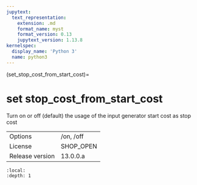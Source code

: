 ```yaml
---
jupytext:
  text_representation:
    extension: .md
    format_name: myst
    format_version: 0.13
    jupytext_version: 1.13.8
kernelspec:
  display_name: 'Python 3'
  name: python3
---
```


(set_stop_cost_from_start_cost)=
# set stop_cost_from_start_cost
Turn on or off (default) the usage of the input generator start cost as stop cost

|   |   |
|---|---|
|Options|/on, /off|
|License|SHOP_OPEN|
|Release version|13.0.0.a|

```{contents}
:local:
:depth: 1
```





